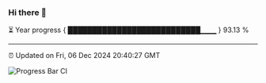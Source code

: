 ### Hi there 👋

⏳ Year progress { ███████████████████████████▁▁▁ } 93.13 %

---

⏰ Updated on Fri, 06 Dec 2024 20:40:27 GMT

![Progress Bar CI](https://github.com/IshwaranRudhara/GIT-ACTION/workflows/Progress%20Bar%20CI/badge.svg)
